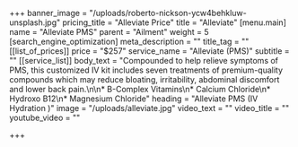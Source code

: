 +++
banner_image = "/uploads/roberto-nickson-ycw4behkluw-unsplash.jpg"
pricing_title = "Alleviate Price"
title = "Alleviate"
[menu.main]
name = "Alleviate PMS"
parent = "Ailment"
weight = 5
[search_engine_optimization]
meta_description = ""
title_tag = ""
[[list_of_prices]]
price = "$257"
service_name = "Alleviate (PMS)"
subtitle = ""
[[service_list]]
body_text = "Compounded to help relieve symptoms of PMS, this customized IV kit includes seven treatments of premium-quality compounds which may reduce bloating, irritability, abdominal discomfort and lower back pain.\n\n* B-Complex Vitamins\n* Calcium Chloride\n* Hydroxo B12\n* Magnesium Chloride"
heading = "Alleviate PMS (IV Hydration )"
image = "/uploads/alleviate.jpg"
video_text = ""
video_title = ""
youtube_video = ""

+++
